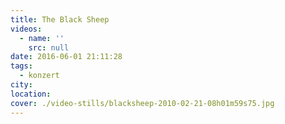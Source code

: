 ```yaml
---
title: The Black Sheep
videos:
  - name: ''
    src: null
date: 2016-06-01 21:11:28
tags:
  - konzert
city:
location:
cover: ./video-stills/blacksheep-2010-02-21-08h01m59s75.jpg
---
```

